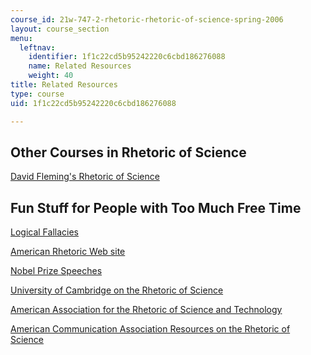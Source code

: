 ```yaml
---
course_id: 21w-747-2-rhetoric-rhetoric-of-science-spring-2006
layout: course_section
menu:
  leftnav:
    identifier: 1f1c22cd5b95242220c6cbd186276088
    name: Related Resources
    weight: 40
title: Related Resources
type: course
uid: 1f1c22cd5b95242220c6cbd186276088

---
```


Other Courses in Rhetoric of Science
------------------------------------

[David Fleming's Rhetoric of Science](https://people.umass.edu/dfleming/english555.html)

Fun Stuff for People with Too Much Free Time
--------------------------------------------

[Logical Fallacies](http://www.csun.edu/%7Edgw61315/fallacies.html)

[American Rhetoric Web site](http://www.americanrhetoric.com/)

[Nobel Prize Speeches](http://nobelprize.org/nobel_prizes/medicine/laureates/2005/)

[University of Cambridge on the Rhetoric of Science](http://www.hps.cam.ac.uk/research/)

[American Association for the Rhetoric of Science and Technology](http://www.arstonline.org/)

[American Communication Association Resources on the Rhetoric of Science](http://www.americancomm.org/)